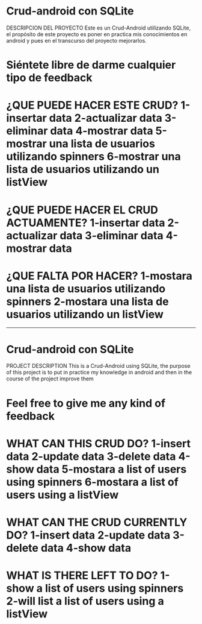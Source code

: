 Crud-android con SQLite
=====================================================================================
DESCRIPCION DEL PROYECTO
Este es un Crud-Android utilizando SQLite, el propósito de este proyecto es poner
en practica mis conocimientos en android y pues en el transcurso del proyecto
mejorarlos.

Siéntete libre de darme cualquier tipo de feedback
=====================================================================================
¿QUE PUEDE HACER ESTE CRUD?
1-insertar data
2-actualizar data
3-eliminar data
4-mostrar data
5-mostrar una lista de usuarios utilizando spinners
6-mostrar una lista de usuarios utilizando un listView
=====================================================================================
¿QUE PUEDE HACER EL CRUD ACTUAMENTE?
1-insertar data
2-actualizar data
3-eliminar data
4-mostrar data
====================================================================================
¿QUE FALTA POR HACER?
1-mostara una lista de usuarios utilizando spinners
2-mostara una lista de usuarios utilizando un listView
=====================================================================================


-------------------------------------------------------------------------------------

Crud-android con SQLite
=====================================================================================
PROJECT DESCRIPTION
This is a Crud-Android using SQLite, the purpose of this project is to put
in practice my knowledge in android and then in the course of the project
improve them

Feel free to give me any kind of feedback
=====================================================================================
WHAT CAN THIS CRUD DO?
1-insert data
2-update data
3-delete data
4-show data
5-mostara a list of users using spinners
6-mostara a list of users using a listView
=====================================================================================
WHAT CAN THE CRUD CURRENTLY DO?
1-insert data
2-update data
3-delete data
4-show data
====================================================================================
WHAT IS THERE LEFT TO DO?
1-show a list of users using spinners
2-will list a list of users using a listView
=====================================================================================
